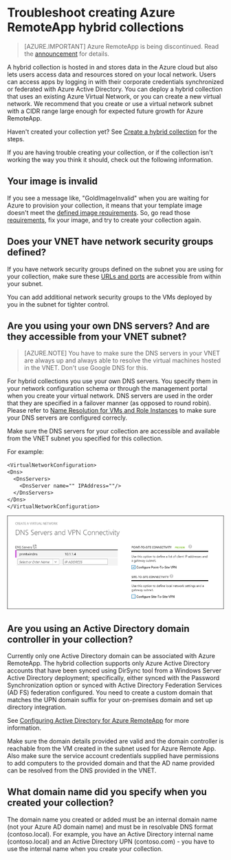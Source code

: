 
<properties
    pageTitle="Troubleshoot creating RemoteApp hybrid collections | Microsoft Azure"
    description="Learn how to troubleshoot RemoteApp hybrid collection creation failures"
    services="remoteapp"
    documentationCenter=""
    authors="vkbucha"
    manager="mbaldwin" />

<tags
    ms.service="remoteapp"
    ms.workload="compute"
    ms.tgt_pltfrm="na"
    ms.devlang="na"
    ms.topic="article"
    ms.date="08/15/2016"
    ms.author="elizapo" />



# Troubleshoot creating Azure RemoteApp hybrid collections

> [AZURE.IMPORTANT]
> Azure RemoteApp is being discontinued. Read the [announcement](https://go.microsoft.com/fwlink/?linkid=821148) for details.

A hybrid collection is hosted in and stores data in the Azure cloud but also lets users access data and resources stored on your local network. Users can access apps by logging in with their corporate credentials synchronized or federated with Azure Active Directory. You can deploy a hybrid collection that uses an existing Azure Virtual Network, or you can create a new virtual network. We recommend that you create or use a virtual network subnet with a CIDR range large enough for expected future growth for Azure RemoteApp.

Haven't created your collection yet? See [Create a hybrid collection](remoteapp-create-hybrid-deployment.md) for the steps.

If you are having trouble creating your collection, or if the collection isn't working the way you think it should, check out the following information.

## Your image is invalid ##
If you see a message like, "GoldImageInvalid" when you are waiting for Azure to provision your collection, it means that your template image doesn't meet the [defined image requirements](remoteapp-imagereqs.md). So, go read those [requirements](remoteapp-imagereqs.md), fix your image, and try to create your collection again.



## Does your VNET have network security groups defined? ##
If you have network security groups defined on the subnet you are using for your collection, make sure these [URLs and ports](remoteapp-ports.md) are accessible from within your subnet.

You can add additional network security groups to the VMs deployed by you in the subnet for tighter control.

## Are you using your own DNS servers? And are they accessible from your VNET subnet? ##
>[AZURE.NOTE] You have to make sure the DNS servers in your VNET are always up and always able to resolve the virtual machines hosted in the VNET. Don't use Google DNS for this.


For hybrid collections you use your own DNS servers. You specify them in your network configuration schema or through the management portal when you create your virtual network. DNS servers are used in the order that they are specified in a failover manner (as opposed to round robin).  
Please refer to [Name Resolution for VMs and Role Instances]() to make sure your DNS servers are configured correcly.

Make sure the DNS servers for your collection are accessible and available from the VNET subnet you specified for this collection.

For example:

	<VirtualNetworkConfiguration>
    <Dns>
      <DnsServers>
        <DnsServer name="" IPAddress=""/>
      </DnsServers>
    </Dns>
	</VirtualNetworkConfiguration>

![Define your DNS](./media/remoteapp-hybridtrouble/dnsvpn.png)

## Are you using an Active Directory domain controller in your collection? ##
Currently only one Active Directory domain can be associated with Azure RemoteApp. The hybrid collection supports only Azure Active Directory accounts that have been synced using DirSync tool from a Windows Server Active Directory deployment; specifically, either synced with the Password Synchronization option or synced with Active Directory Federation Services (AD FS) federation configured. You need to create a custom domain that matches the UPN domain suffix for your on-premises domain and set up directory integration.

See [Configuring Active Directory for Azure RemoteApp](remoteapp-ad.md) for more information.

Make sure the domain details provided are valid and the domain controller is reachable from the VM created in the subnet used for Azure Remote App. Also make sure the service account credentials supplied have permissions to add computers to the provided domain and that the AD name provided can be resolved from the DNS provided in the VNET.

## What domain name did you specify when you created your collection? ##

The domain name you created or added must be an internal domain name (not your Azure AD domain name) and must be in resolvable DNS format (contoso.local). For example, you have an Active Directory internal name (contoso.local) and an Active Directory UPN (contoso.com) - you have to use the internal name when you create your collection.
